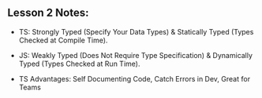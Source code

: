 ## Lesson 2 Notes:

- TS: Strongly Typed (Specify Your Data Types) & Statically Typed (Types Checked at Compile Time).

- JS: Weakly Typed (Does Not Require Type Specification) & Dynamically Typed (Types Checked at Run Time).

- TS Advantages: Self Documenting Code, Catch Errors in Dev, Great for Teams